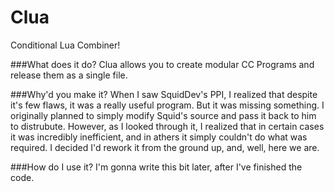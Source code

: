 Clua
====

Conditional Lua Combiner!

###What does it do?
Clua allows you to create modular CC Programs and release them as a single file.

###Why'd you make it?
When I saw SquidDev's PPI, I realized that despite it's few flaws, it was a really useful program. But it was missing something. I originally planned to simply modify Squid's source and pass it back to him to distrubute. However, as I looked through it, I realized that in certain cases it was incredibly inefficient, and in athers it simply couldn't do what was required. I decided I'd rework it from the ground up, and, well, here we are.

###How do I use it?
I'm gonna write this bit later, after I've finished the code.
